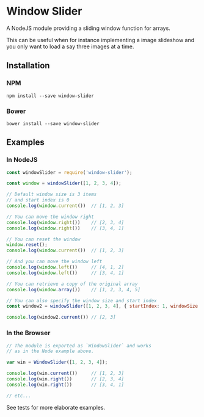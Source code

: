 # Window Slider

A NodeJS module providing a sliding window function for arrays.

This can be useful when for instance implementing a image slideshow and you only want to
load a say three images at a time.

## Installation

### NPM

```
npm install --save window-slider
```

### Bower

```
bower install --save window-slider
```

## Examples

### In NodeJS

```javascript
const windowSlider = require('window-slider');

const window = windowSlider([1, 2, 3, 4]);

// Default window size is 3 items
// and start index is 0
console.log(window.current())  // [1, 2, 3]

// You can move the window right
console.log(window.right())    // [2, 3, 4]
console.log(window.right())    // [3, 4, 1]

// You can reset the window
window.reset();
console.log(window.current())  // [1, 2, 3]

// And you can move the window left
console.log(window.left())     // [4, 1, 2]
console.log(window.left())     // [3, 4, 1]

// You can retrieve a copy of the original array
console.log(window.array())    // [1, 2, 3, 4, 5]

// You can also specify the window size and start index
const window2 = windowSlider([1, 2, 3, 4], { startIndex: 1, windowSize: 2 });

console.log(window2.current()) // [2, 3]
```

### In the Browser

```javascript
// The module is exported as `WindowSlider` and works
// as in the Node example above.

var win = WindowSlider([1, 2, 3, 4]);

console.log(win.current())     // [1, 2, 3]
console.log(win.right())       // [2, 3, 4]
console.log(win.right())       // [3, 4, 1]

// etc...
```

See tests for more elaborate examples.
